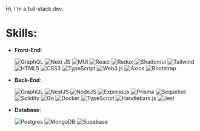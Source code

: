 Hi, I'm a full-stack dev.

# Skills:

<p align="center">
    
- **Front-End**:
  
  ![GraphQL](https://img.shields.io/badge/-GraphQL-E10098?style=for-the-badge&logo=graphql&logoColor=white)
  ![Next JS](https://img.shields.io/badge/Next-black?style=for-the-badge&logo=next.js&logoColor=white)
  ![MUI](https://img.shields.io/badge/MUI-%230081CB.svg?style=for-the-badge&logo=mui&logoColor=white)
  ![React](https://img.shields.io/badge/react-%2320232a.svg?style=for-the-badge&logo=react&logoColor=%2361DAFB)
  ![Redux](https://img.shields.io/badge/redux-%23593d88.svg?style=for-the-badge&logo=redux&logoColor=white)
  ![Shadcn/ui](https://img.shields.io/badge/shadcn/ui-000000.svg?style=for-the-badge&logo=shadcn/ui&logoColor=white)
  ![Tailwind](https://img.shields.io/badge/Tailwind%20CSS-06B6D4.svg?style=for-the-badge&logo=Tailwind-CSS&logoColor=white)
  ![HTML5](https://img.shields.io/badge/HTML5%20-%23E34F26.svg?style=for-the-badge&logo=html5&logoColor=white)
  ![CSS3](https://img.shields.io/badge/CSS%20-%231572B6.svg?style=for-the-badge&logo=css3&logoColor=white)
  ![TypeScript](https://img.shields.io/badge/typescript-%23007ACC.svg?style=for-the-badge&logo=typescript&logoColor=white)
  ![Web3.js](https://img.shields.io/badge/Web3.js-F16822.svg?style=for-the-badge&logo=web3dotjs&logoColor=white)
  ![Axios](https://img.shields.io/badge/axios-671ddf?&style=for-the-badge&logo=axios&logoColor=white)
  ![Bootstrap](https://img.shields.io/badge/Bootstrap-563D7C?style=for-the-badge&logo=bootstrap&logoColor=white)

- **Back-End**:
  
  ![GraphQL](https://img.shields.io/badge/-GraphQL-E10098?style=for-the-badge&logo=graphql&logoColor=white)
  ![NestJS](https://img.shields.io/badge/nestjs-%23E0234E.svg?style=for-the-badge&logo=nestjs&logoColor=white)
  ![NodeJS](https://img.shields.io/badge/node.js-6DA55F?style=for-the-badge&logo=node.js&logoColor=white)
  ![Express.js](https://img.shields.io/badge/express.js-%23404d59.svg?style=for-the-badge&logo=express&logoColor=%2361DAFB)
  ![Prisma](https://img.shields.io/badge/Prisma-3982CE?style=for-the-badge&logo=Prisma&logoColor=white)
  ![Sequelize](https://img.shields.io/badge/Sequelize-52B0E7.svg?style=for-the-badge&logo=Sequelize&logoColor=white) 
  ![Solidity](https://img.shields.io/badge/Solidity-%23363636.svg?style=for-the-badge&logo=solidity&logoColor=white) 
  ![Go](https://img.shields.io/badge/go-%2300ADD8.svg?style=for-the-badge&logo=go&logoColor=white)
  ![Docker](https://img.shields.io/badge/Docker-2CA5E0?style=for-the-badge&logo=docker&logoColor=white) 
  ![TypeScript](https://img.shields.io/badge/typescript-%23007ACC.svg?style=for-the-badge&logo=typescript&logoColor=white)
  ![Handlebars.js](https://img.shields.io/badge/Handlebars.js-000000.svg?style=for-the-badge&logo=handlebarsdotjs&logoColor=white)
  ![Jest](https://img.shields.io/badge/Jest-C21325?style=for-the-badge&logo=jest&logoColor=white)
  

- **Database**:
  
  ![Postgres](https://img.shields.io/badge/postgres-%23316192.svg?style=for-the-badge&logo=postgresql&logoColor=white)
  ![MongoDB](https://img.shields.io/badge/MongoDB-%234ea94b.svg?style=for-the-badge&logo=mongodb&logoColor=white)
  ![Supabase](https://img.shields.io/badge/Supabase-181818?style=for-the-badge&logo=supabase&logoColor=white)



<!-- Proudly created with GPRM ( https://gprm.itsvg.in ) -->
